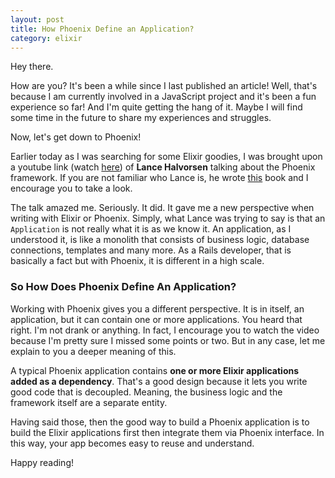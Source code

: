 ```yaml
---
layout: post
title: How Phoenix Define an Application?
category: elixir
---
```


Hey there.

How are you? It's been a while since I last published an article! Well, that's
because I am currently involved in a JavaScript project and it's been a fun
experience so far! And I'm quite getting the hang of it. Maybe I will find some time
in the future to share my experiences and struggles.

<!--break-->

Now, let's get down to Phoenix!

Earlier today as I was searching for some Elixir goodies, I was brought upon a
youtube link (watch [here](https://www.youtube.com/watch?v=lDKCSheBc-8)) of **Lance Halvorsen** 
talking about the Phoenix framework. If you are not familiar who Lance is, he wrote 
[this](https://pragprog.com/book/lhelph/functional-web-development-with-elixir-otp-and-phoenix)
book and I encourage you to take a look.

The talk amazed me. Seriously. It did. It gave me a new perspective when writing
with Elixir or Phoenix. Simply, what Lance was trying to say is that an
`Application` is not really what it is as we know it. An application, as I
understood it, is like a monolith that consists of business logic, database
connections, templates and many more. As a Rails developer, that is basically
a fact but with Phoenix, it is different in a high scale.

### So How Does Phoenix Define An Application?

Working with Phoenix gives you a different perspective. It is in itself, an
application, but it can contain one or more applications. You heard that right.
I'm not drank or anything. In fact, I encourage you to watch the video because
I'm pretty sure I missed some points or two. But in any case, let me explain to
you a deeper meaning of this.

A typical Phoenix application contains **one or more Elixir applications added as
a dependency**. That's a good design because it lets you write good code that is
decoupled. Meaning, the business logic and the framework itself are a separate
entity.

Having said those, then the good way to build a Phoenix application is to build
the Elixir applications first then integrate them via Phoenix interface. In this
way, your app becomes easy to reuse and understand.

Happy reading!
